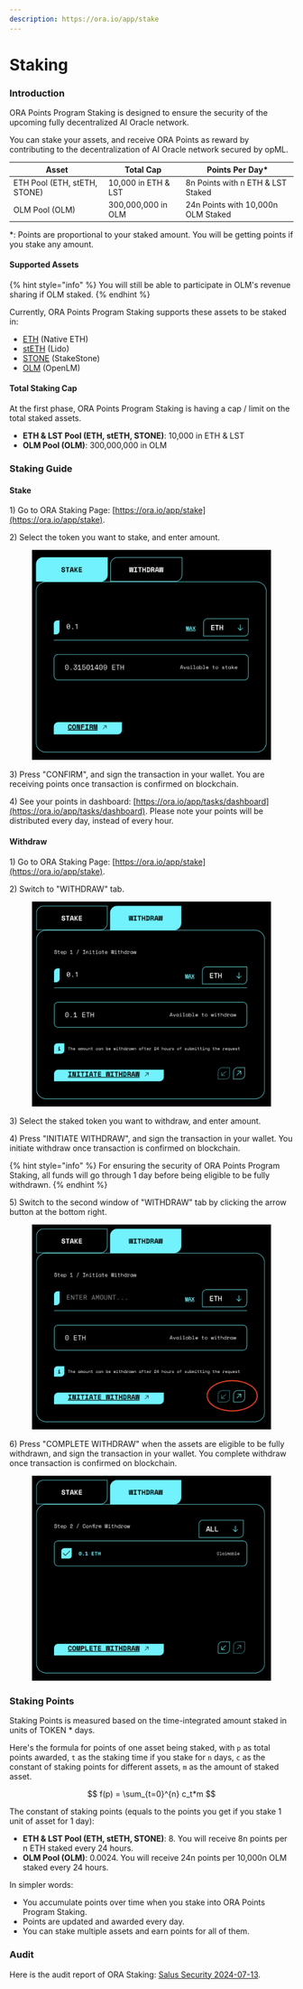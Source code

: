 ```yaml
---
description: https://ora.io/app/stake
---
```


# Staking

### Introduction

ORA Points Program Staking is designed to ensure the security of the upcoming fully decentralized AI Oracle network.

You can stake your assets, and receive ORA Points as reward by contributing to the decentralization of AI Oracle network secured by opML.

| Asset                        | Total Cap           | Points Per Day\*                   |
| ---------------------------- | ------------------- | ---------------------------------- |
| ETH Pool (ETH, stETH, STONE) | 10,000 in ETH & LST | 8n Points with n ETH & LST Staked  |
| OLM Pool (OLM)               | 300,000,000 in OLM  | 24n Points with 10,000n OLM Staked |

\*: Points are proportional to your staked amount. You will be getting points if you stake any amount.

#### Supported Assets

{% hint style="info" %}
You will still be able to participate in OLM's revenue sharing if OLM staked.
{% endhint %}

Currently, ORA Points Program Staking supports these assets to be staked in:

* [ETH](https://www.coingecko.com/en/coins/ethereum) (Native ETH)
* [stETH](https://www.coingecko.com/en/coins/lido-staked-ether) (Lido)
* [STONE](https://www.coingecko.com/en/coins/stakestone-ether) (StakeStone)
* [OLM](https://www.coingecko.com/en/coins/openlm-revshare-token) (OpenLM)

#### Total Staking Cap

At the first phase, ORA Points Program Staking is having a cap / limit on the total staked assets.

* **ETH & LST Pool (ETH, stETH, STONE)**: 10,000 in ETH & LST
* **OLM Pool (OLM)**: 300,000,000 in OLM

### Staking Guide

#### Stake

1\) Go to ORA Staking Page: [https://ora.io/app/stake](https://ora.io/app/stake).

2\) Select the token you want to stake, and enter amount.

<figure><img src="../.gitbook/assets/截屏2024-06-26 下午9.19.54.png" alt=""><figcaption></figcaption></figure>

3\) Press "CONFIRM", and sign the transaction in your wallet. You are receiving points once transaction is confirmed on blockchain.

4\) See your points in dashboard: [https://ora.io/app/tasks/dashboard](https://ora.io/app/tasks/dashboard). Please note your points will be distributed every day, instead of every hour.

#### Withdraw

1\) Go to ORA Staking Page: [https://ora.io/app/stake](https://ora.io/app/stake).

2\) Switch to "WITHDRAW" tab.

<figure><img src="../.gitbook/assets/截屏2024-06-26 下午9.26.44.png" alt=""><figcaption></figcaption></figure>

3\) Select the staked token you want to withdraw, and enter amount.

4\) Press "INITIATE WITHDRAW", and sign the transaction in your wallet. You initiate withdraw once transaction is confirmed on blockchain.

{% hint style="info" %}
For ensuring the security of ORA Points Program Staking, all funds will go through 1 day before being eligible to be fully withdrawn.
{% endhint %}

5\) Switch to the second window of "WITHDRAW" tab by clicking the arrow button at the bottom right.

<figure><img src="../.gitbook/assets/截屏2024-06-26 下午9.34.25.png" alt=""><figcaption></figcaption></figure>

6\) Press "COMPLETE WITHDRAW" when the assets are eligible to be fully withdrawn, and sign the transaction in your wallet. You complete withdraw once transaction is confirmed on blockchain.

<figure><img src="../.gitbook/assets/截屏2024-06-26 下午9.36.07.png" alt=""><figcaption></figcaption></figure>

### Staking Points

Staking Points is measured based on the time-integrated amount staked in units of TOKEN \* days.

Here's the formula for points of one asset being staked, with `p` as total points awarded, `t` as the staking time if you stake for `n` days, `c` as the constant of staking points for different assets, `m` as the amount of staked asset.

$$
f(p) = \sum_{t=0}^{n} c_t*m
$$

The constant of staking points (equals to the points you get if you stake 1 unit of asset for 1 day):

* **ETH & LST Pool (ETH, stETH, STONE)**: 8. You will receive 8n points per n ETH staked every 24 hours.
* **OLM Pool (OLM)**: 0.0024. You will receive 24n points per 10,000n OLM staked every 24 hours.

In simpler words:

* You accumulate points over time when you stake into ORA Points Program Staking.
* Points are updated and awarded every day.
* You can stake multiple assets and earn points for all of them.

### Audit

Here is the audit report of ORA Staking: [Salus Security 2024-07-13](https://github.com/ora-io/audit-report-staking/blob/main/ORA\_staking-contract\_audit\_report\_2024-07-13.pdf).
